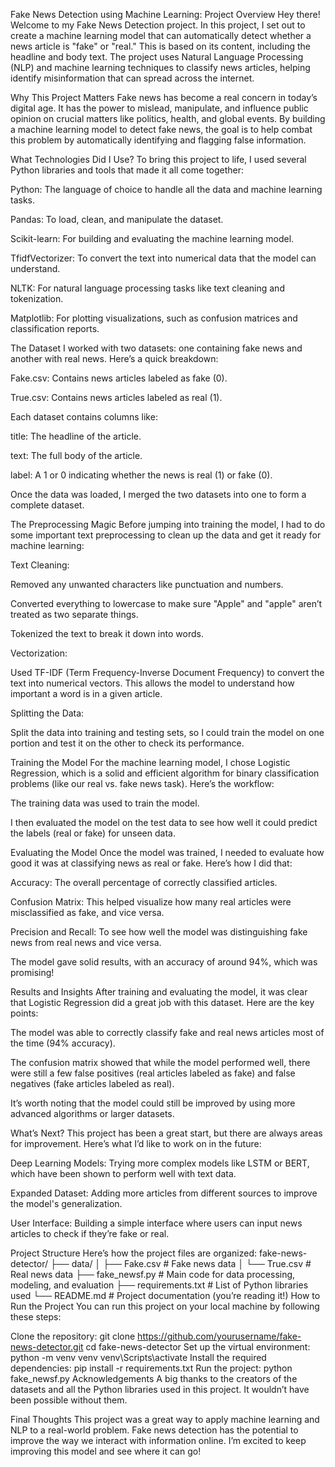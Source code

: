 Fake News Detection using Machine Learning:
Project Overview
Hey there! Welcome to my Fake News Detection project. In this project, I set out to create a machine learning model that can automatically detect whether a news article is "fake" or "real." This is based on its content, including the headline and body text. The project uses Natural Language Processing (NLP) and machine learning techniques to classify news articles, helping identify misinformation that can spread across the internet.

Why This Project Matters
Fake news has become a real concern in today’s digital age. It has the power to mislead, manipulate, and influence public opinion on crucial matters like politics, health, and global events. By building a machine learning model to detect fake news, the goal is to help combat this problem by automatically identifying and flagging false information.

What Technologies Did I Use?
To bring this project to life, I used several Python libraries and tools that made it all come together:

Python: The language of choice to handle all the data and machine learning tasks.

Pandas: To load, clean, and manipulate the dataset.

Scikit-learn: For building and evaluating the machine learning model.

TfidfVectorizer: To convert the text into numerical data that the model can understand.

NLTK: For natural language processing tasks like text cleaning and tokenization.

Matplotlib: For plotting visualizations, such as confusion matrices and classification reports.

The Dataset
I worked with two datasets: one containing fake news and another with real news. Here’s a quick breakdown:

Fake.csv: Contains news articles labeled as fake (0).

True.csv: Contains news articles labeled as real (1).

Each dataset contains columns like:

title: The headline of the article.

text: The full body of the article.

label: A 1 or 0 indicating whether the news is real (1) or fake (0).

Once the data was loaded, I merged the two datasets into one to form a complete dataset.

The Preprocessing Magic
Before jumping into training the model, I had to do some important text preprocessing to clean up the data and get it ready for machine learning:

Text Cleaning:

Removed any unwanted characters like punctuation and numbers.

Converted everything to lowercase to make sure "Apple" and "apple" aren’t treated as two separate things.

Tokenized the text to break it down into words.

Vectorization:

Used TF-IDF (Term Frequency-Inverse Document Frequency) to convert the text into numerical vectors. This allows the model to understand how important a word is in a given article.

Splitting the Data:

Split the data into training and testing sets, so I could train the model on one portion and test it on the other to check its performance.

Training the Model
For the machine learning model, I chose Logistic Regression, which is a solid and efficient algorithm for binary classification problems (like our real vs. fake news task). Here’s the workflow:

The training data was used to train the model.

I then evaluated the model on the test data to see how well it could predict the labels (real or fake) for unseen data.

Evaluating the Model
Once the model was trained, I needed to evaluate how good it was at classifying news as real or fake. Here’s how I did that:

Accuracy: The overall percentage of correctly classified articles.

Confusion Matrix: This helped visualize how many real articles were misclassified as fake, and vice versa.

Precision and Recall: To see how well the model was distinguishing fake news from real news and vice versa.

The model gave solid results, with an accuracy of around 94%, which was promising!

Results and Insights
After training and evaluating the model, it was clear that Logistic Regression did a great job with this dataset. Here are the key points:

The model was able to correctly classify fake and real news articles most of the time (94% accuracy).

The confusion matrix showed that while the model performed well, there were still a few false positives (real articles labeled as fake) and false negatives (fake articles labeled as real).

It’s worth noting that the model could still be improved by using more advanced algorithms or larger datasets.

What’s Next?
This project has been a great start, but there are always areas for improvement. Here’s what I’d like to work on in the future:

Deep Learning Models: Trying more complex models like LSTM or BERT, which have been shown to perform well with text data.

Expanded Dataset: Adding more articles from different sources to improve the model's generalization.

User Interface: Building a simple interface where users can input news articles to check if they’re fake or real.

Project Structure
Here’s how the project files are organized:
fake-news-detector/
├── data/
│   ├── Fake.csv           # Fake news data
│   └── True.csv           # Real news data
├── fake_newsf.py          # Main code for data processing, modeling, and evaluation
├── requirements.txt       # List of Python libraries used
└── README.md              # Project documentation (you’re reading it!)
How to Run the Project
You can run this project on your local machine by following these steps:

Clone the repository:
git clone https://github.com/yourusername/fake-news-detector.git
cd fake-news-detector
Set up the virtual environment:
python -m venv venv
venv\Scripts\activate
Install the required dependencies:
pip install -r requirements.txt
Run the project:
python fake_newsf.py
Acknowledgements
A big thanks to the creators of the datasets and all the Python libraries used in this project. It wouldn’t have been possible without them.

Final Thoughts
This project was a great way to apply machine learning and NLP to a real-world problem. Fake news detection has the potential to improve the way we interact with information online. I’m excited to keep improving this model and see where it can go!